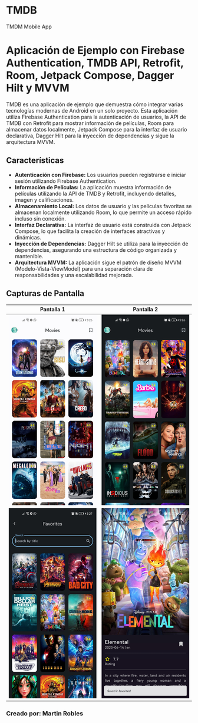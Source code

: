 # TMDB
TMDM Mobile App

# Aplicación de Ejemplo con Firebase Authentication, TMDB API, Retrofit, Room, Jetpack Compose, Dagger Hilt y MVVM

TMDB es una aplicación de ejemplo que demuestra cómo integrar varias tecnologías modernas de Android en un solo proyecto. Esta aplicación utiliza Firebase Authentication para la autenticación de usuarios, la API de TMDB con Retrofit para mostrar información de películas, Room para almacenar datos localmente, Jetpack Compose para la interfaz de usuario declarativa, Dagger Hilt para la inyección de dependencias y sigue la arquitectura MVVM.

## Características

- **Autenticación con Firebase:** Los usuarios pueden registrarse e iniciar sesión utilizando Firebase Authentication.
- **Información de Películas:** La aplicación muestra información de películas utilizando la API de TMDB y Retrofit, incluyendo detalles, imagen y calificaciones.
- **Almacenamiento Local:** Los datos de usuario y las películas favoritas se almacenan localmente utilizando Room, lo que permite un acceso rápido incluso sin conexión.
- **Interfaz Declarativa:** La interfaz de usuario está construida con Jetpack Compose, lo que facilita la creación de interfaces atractivas y dinámicas.
- **Inyección de Dependencias:** Dagger Hilt se utiliza para la inyección de dependencias, asegurando una estructura de código organizada y mantenible.
- **Arquitectura MVVM:** La aplicación sigue el patrón de diseño MVVM (Modelo-Vista-ViewModel) para una separación clara de responsabilidades y una escalabilidad mejorada.

## Capturas de Pantalla

| Pantalla 1 | Pantalla 2 |
|------------|------------|
| ![Screenshot 1](/imgs/IMG1.jpg) | ![Screenshot 2](/imgs/IMG2.jpg) |
| ![Screenshot 3](/imgs/IMG3.jpg) | ![Screenshot 4](/imgs/IMG4.jpg) |



### Creado por: Martin Robles
